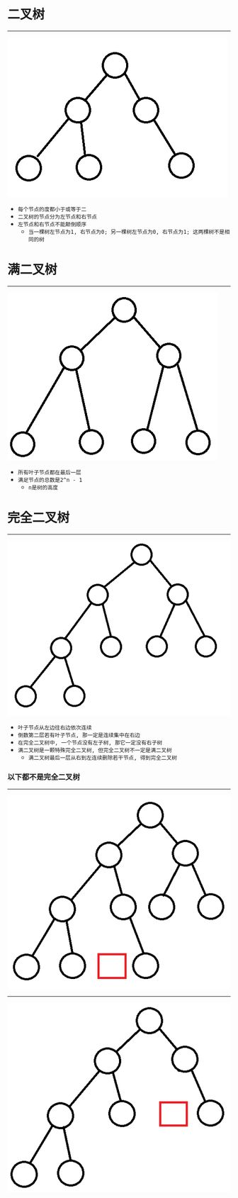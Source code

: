 # 二叉树
---

![基本的二叉树](img/二叉树.png "基本的二叉树")

- `每个节点的度都小于或等于二`
- `二叉树的节点分为左节点和右节点`
- `左节点和右节点不能颠倒顺序`
  - `当一棵树左节点为1, 右节点为0; 另一棵树左节点为0, 右节点为1; 这两棵树不是相同的树`


# 满二叉树
---

![满二叉树](img/满二叉树.png "满二叉树")

- `所有叶子节点都在最后一层`
- `满足节点的总数是2^n - 1`
  - `n是树的高度`


# 完全二叉树
---

![完全二叉树](img/完全二叉树.png "完全二叉树")

- `叶子节点从左边往右边依次连续`
- `倒数第二层若有叶子节点, 那一定是连续集中在右边`
- `在完全二叉树中, 一个节点没有左子树, 那它一定没有右子树`
- `满二叉树是一颗特殊完全二叉树, 但完全二叉树不一定是满二叉树`
  - `满二叉树最后一层从右到左连续删除若干节点, 得到完全二叉树`

### 以下都不是完全二叉树
---

![错误的完全二叉树0](img/错误的完全二叉树0.png)

---

![错误的完全二叉树1](img/错误的完全二叉树1.png)
